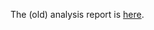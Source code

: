 The (old) analysis report is [here](https://drive.google.com/open?id=1ufswgQFhAk8nHrkga1QfazJyMy8ZbvzSKyBLI9XgQsI).
